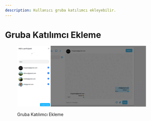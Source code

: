 ```yaml
---
description: Kullanıcı gruba katılımcı ekleyebilir.
---
```


# Gruba Katılımcı Ekleme



<figure><img src="../.gitbook/assets/grup.png" alt=""><figcaption><p>Gruba Katılımcı Ekleme</p></figcaption></figure>
